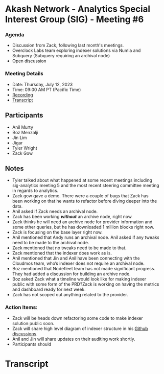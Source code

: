 
# Akash Network - Analytics Special Interest Group (SIG) - Meeting #6

### **Agenda**

- Discussion from Zack, following last month's meetings.
- Overclock Labs team exploring indexer solutions via Numia and Subquery (Subquery requiring an archival node)
- Open discussion

### **Meeting Details**

- Date: Thursday, July 12, 2023
- Time: 09:00 AM PT (Pacific Time)
- [Recording](https://vgq4z3pl2yzp66ubgyz4e6fm6yqh6shzdo22wkk6tucodjy2n6tq.arweave.net/qaHM7evWMv96gTYzwnis9iB_SPkbtaspXp0E4acab6c)
- [Transcript](#transcript)

## **Participants**

- Anil Murty
- Boz Menzalji
- Jin Lim
- Jigar 
- Tyler Wright
- Zack Gow

## Notes

- Tyler talked about what happened at some recent meetings including sig-analytics meeting 5 and the most recent steering committee meeting in regards to analytics.
- Zack gow gave a demo. There were a couple of bugs that Zack has been working on that he wants to refactor before diving deeper into the data.
- Anil asked if Zack needs an archival node.
- Zack has been working ***without*** an archive node, right now.
- Zack thinks he will need an archive node for provider information and some other queries, but he has downloaded 1 million blocks right now.
- Zack is focusing on the base layer right now.
- Anil mentioned that Andy runs an archival node. Anil asked if any tweaks need to be made to the archival node.
- Zack mentioned that no tweaks need to be made to that.
- Zack mentioned that the indexer does work as is.
- Anil mentioned that Jin and Anil have been connecting with the Cloudmos team, who’s indexer does not require an archival node.
- Boz mentioned that Nodefleet team has not made significant progress. They had added a discussion for building an archive node. 
- Boz asked Zack what a timeline would look like for making indexer public with some form of the PRD?Zack is working on having the metrics and dashboard ready for next week.
- Zack has not scoped out anything related to the provider. 


### Action Items:
- Zack will be heads down refactoring some code to make indexer solution public soon.
- Zack will share high level diagram of indexer structure in his [Github discussions](https://github.com/orgs/akash-network/discussions/234).
- Anil and Jin will share updates on their auditing work shortly.
- Participants should 

# **Transcript**

